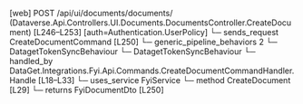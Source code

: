 [web] POST /api/ui/documents/documents/  (Dataverse.Api.Controllers.UI.Documents.DocumentsController.CreateDocument)  [L246–L253] [auth=Authentication.UserPolicy]
  └─ sends_request CreateDocumentCommand [L250]
    └─ generic_pipeline_behaviors 2
      └─ DatagetTokenSyncBehaviour
      └─ DatagetTokenSyncBehaviour
    └─ handled_by DataGet.Integrations.Fyi.Api.Commands.CreateDocumentCommandHandler.Handle [L18–L33]
      └─ uses_service FyiService
        └─ method CreateDocument [L29]
  └─ returns FyiDocumentDto [L250]

